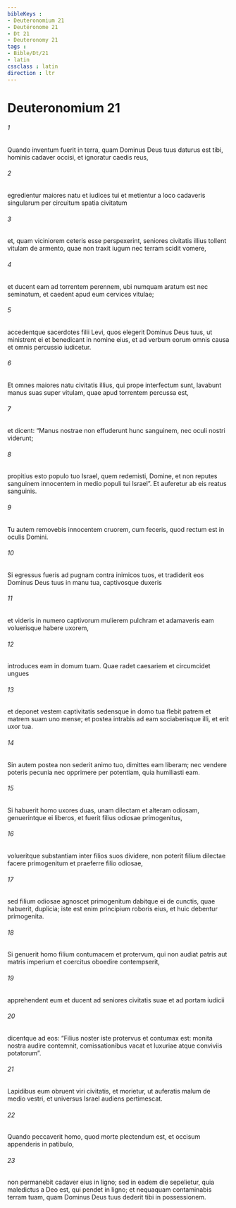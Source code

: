 ```yaml
---
bibleKeys : 
- Deuteronomium 21
- Deutéronome 21
- Dt 21
- Deuteronomy 21
tags : 
- Bible/Dt/21
- latin
cssclass : latin
direction : ltr
---
```


# Deuteronomium 21

###### 1
Quando inventum fuerit in terra, quam Dominus Deus tuus daturus est tibi, hominis cadaver occisi, et ignoratur caedis reus, 
###### 2
egredientur maiores natu et iudices tui et metientur a loco cadaveris singularum per circuitum spatia civitatum 
###### 3
et, quam viciniorem ceteris esse perspexerint, seniores civitatis illius tollent vitulam de armento, quae non traxit iugum nec terram scidit vomere, 
###### 4
et ducent eam ad torrentem perennem, ubi numquam aratum est nec seminatum, et caedent apud eum cervices vitulae; 
###### 5
accedentque sacerdotes filii Levi, quos elegerit Dominus Deus tuus, ut ministrent ei et benedicant in nomine eius, et ad verbum eorum omnis causa et omnis percussio iudicetur. 
###### 6
Et omnes maiores natu civitatis illius, qui prope interfectum sunt, lavabunt manus suas super vitulam, quae apud torrentem percussa est, 
###### 7
et dicent: “Manus nostrae non effuderunt hunc sanguinem, nec oculi nostri viderunt; 
###### 8
propitius esto populo tuo Israel, quem redemisti, Domine, et non reputes sanguinem innocentem in medio populi tui Israel”. Et auferetur ab eis reatus sanguinis. 
###### 9
Tu autem removebis innocentem cruorem, cum feceris, quod rectum est in oculis Domini.
###### 10
Si egressus fueris ad pugnam contra inimicos tuos, et tradiderit eos Dominus Deus tuus in manu tua, captivosque duxeris 
###### 11
et videris in numero captivorum mulierem pulchram et adamaveris eam voluerisque habere uxorem, 
###### 12
introduces eam in domum tuam. Quae radet caesariem et circumcidet ungues 
###### 13
et deponet vestem captivitatis sedensque in domo tua flebit patrem et matrem suam uno mense; et postea intrabis ad eam sociaberisque illi, et erit uxor tua. 
###### 14
Sin autem postea non sederit animo tuo, dimittes eam liberam; nec vendere poteris pecunia nec opprimere per potentiam, quia humiliasti eam.
###### 15
Si habuerit homo uxores duas, unam dilectam et alteram odiosam, genuerintque ei liberos, et fuerit filius odiosae primogenitus, 
###### 16
volueritque substantiam inter filios suos dividere, non poterit filium dilectae facere primogenitum et praeferre filio odiosae, 
###### 17
sed filium odiosae agnoscet primogenitum dabitque ei de cunctis, quae habuerit, duplicia; iste est enim principium roboris eius, et huic debentur primogenita.
###### 18
Si genuerit homo filium contumacem et protervum, qui non audiat patris aut matris imperium et coercitus oboedire contempserit, 
###### 19
apprehendent eum et ducent ad seniores civitatis suae et ad portam iudicii 
###### 20
dicentque ad eos: “Filius noster iste protervus et contumax est: monita nostra audire contemnit, comissationibus vacat et luxuriae atque conviviis potatorum”. 
###### 21
Lapidibus eum obruent viri civitatis, et morietur, ut auferatis malum de medio vestri, et universus Israel audiens pertimescat.
###### 22
Quando peccaverit homo, quod morte plectendum est, et occisum appenderis in patibulo, 
###### 23
non permanebit cadaver eius in ligno; sed in eadem die sepelietur, quia maledictus a Deo est, qui pendet in ligno; et nequaquam contaminabis terram tuam, quam Dominus Deus tuus dederit tibi in possessionem.
